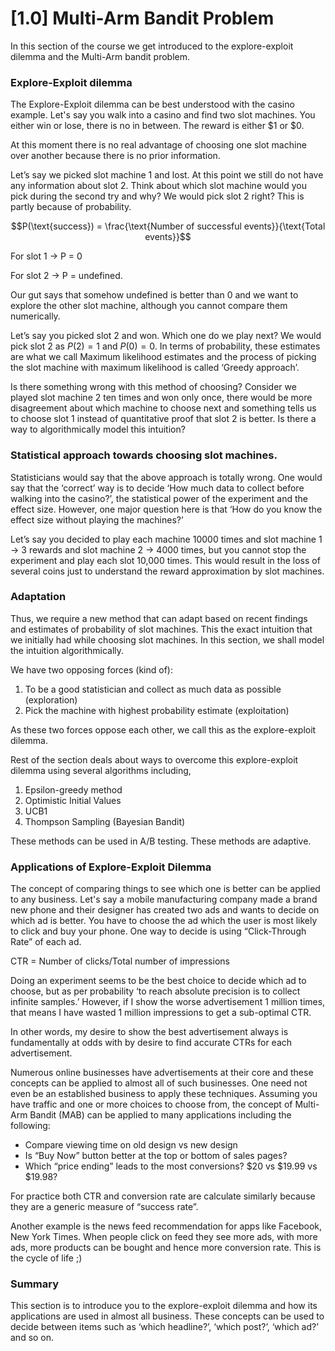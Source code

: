 # [1.0] Multi-Arm Bandit Problem
In this section of the course we get introduced to the explore-exploit dilemma and the Multi-Arm bandit problem.

### Explore-Exploit dilemma

The Explore-Exploit dilemma can be best understood with the casino example. Let's say you walk into a casino and find two slot machines. You either win or lose, there is no in between. The reward is either \$1 or \$0.

At this moment there is no real advantage of choosing one slot machine over another because there is no prior information.

Let’s say we picked slot machine 1 and lost. At this point we still do not have any information about slot 2. Think about which slot machine would you pick during the second try and why? We would pick slot 2 right? This is partly because of probability.

$$P(\text{success}) = \frac{\text{Number of successful events}}{\text{Total events}}$$

For slot 1 → P = 0

For slot 2 → P = undefined.

Our gut says that somehow undefined is better than 0 and we want to explore the other slot machine, although you cannot compare them numerically.

Let’s say you picked slot 2 and won. Which one do we play next? We would pick slot 2 as $P(2) =1$ and $P(0) = 0$. <span class = 'nital'>In terms of probability, these estimates are what we call Maximum likelihood estimates and the process of picking the slot machine with maximum likelihood is called ‘Greedy approach’.</span>

Is there something wrong with this method of choosing? Consider we played slot machine 2 ten times and won only once, there would be more disagreement about which machine to choose next and something tells us to choose slot 1 instead of quantitative proof that slot 2 is better. Is there a way to algorithmically model this intuition?

### Statistical approach towards choosing slot machines.

Statisticians would say that the above approach is totally wrong. One would say that the ‘correct’ way is to decide ‘How much data to collect before walking into the casino?’, the statistical power of the experiment and the effect size. However, one major question here is that ‘How do you know the effect size without playing the machines?’

Let’s say you decided to play each machine 10000 times and slot machine 1 → 3 rewards and slot machine 2 → 4000 times, but you cannot stop the experiment and play each slot 10,000 times. This would result in the loss of several coins just to understand the reward approximation by slot machines.

### Adaptation

Thus, we require a new method that can adapt based on recent findings and estimates of probability of slot machines. This the exact intuition that we initially had while choosing slot machines. In this section, we shall model the intuition algorithmically.

We have two opposing forces (kind of):

1. To be a good statistician and collect as much data as possible (exploration)
2. Pick the machine with highest probability estimate (exploitation)

As these two forces oppose each other, we call this as the explore-exploit dilemma.

Rest of the section deals about ways to overcome this explore-exploit dilemma using several algorithms including,

1. Epsilon-greedy method
2. Optimistic Initial Values
3. UCB1
4. Thompson Sampling (Bayesian Bandit)

These methods can be used in A/B testing. These methods are adaptive.

### Applications of Explore-Exploit Dilemma

The concept of comparing things to see which one is better can be applied to any business. Let's say a mobile manufacturing company made a brand new phone and their designer has created two ads and wants to decide on which ad is better. You have to choose the ad which the user is most likely to click and buy your phone. One way to decide is using “Click-Through Rate” of each ad.

CTR = Number of clicks/Total number of impressions

Doing an experiment seems to be the best choice to decide which ad to choose, but as per probability ‘to reach absolute precision is to collect infinite samples.’ However, if I show the worse advertisement 1 million times, that means I have wasted 1 million impressions to get a sub-optimal CTR.

<span class = 'hital'>In other words, my desire to show the best advertisement always is fundamentally at odds with by desire to find accurate CTRs for each advertisement.</span>

Numerous online businesses have advertisements at their core and these concepts can be applied to almost all of such businesses. One need not even be an established business to apply these techniques. Assuming you have traffic and one or more choices to choose from, the concept of Multi-Arm Bandit (MAB) can be applied to many applications including the following:

- Compare viewing time on old design vs new design
- Is “Buy Now” button better at the top or bottom of sales pages?
- Which “price ending” leads to the most conversions? \$20 vs \$19.99 vs \$19.98?

For practice both CTR and conversion rate are calculate similarly because they are a generic measure of “success rate”.

Another example is the news feed recommendation for apps like Facebook, New York Times. When people click on feed they see more ads, with more ads, more products can be bought and hence more conversion rate. This is the cycle of life ;) 

### Summary

This section is to introduce you to the explore-exploit dilemma and how its applications are used in almost all business. These concepts can be used to decide between items such as ‘which headline?’, ‘which post?’, ‘which ad?’ and so on.